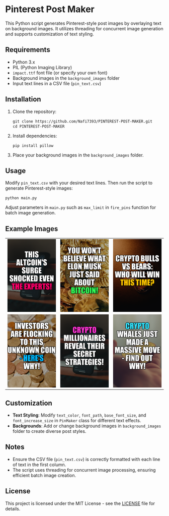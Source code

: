 # Pinterest Post Maker

This Python script generates Pinterest-style post images by overlaying text on background images. It utilizes threading for concurrent image generation and supports customization of text styling.

## Requirements

- Python 3.x
- PIL (Python Imaging Library)
- `impact.ttf` font file (or specify your own font)
- Background images in the `background_images` folder
- Input text lines in a CSV file (`pin_text.csv`)

## Installation

1. Clone the repository:
   ```
   git clone https://github.com/Nafi7393/PINTEREST-POST-MAKER.git
   cd PINTEREST-POST-MAKER
   ```

2. Install dependencies:
   ```
   pip install pillow
   ```

3. Place your background images in the `background_images` folder.

## Usage

Modify `pin_text.csv` with your desired text lines. Then run the script to generate Pinterest-style images:

```
python main.py
```

Adjust parameters in `main.py` such as `max_limit` in `fire_pins` function for batch image generation.

## Example Images

|                                 |                                  |                                  |
|---------------------------------|----------------------------------|----------------------------------|
| ![Example 1](output/post_2.png) | ![Example 2](output/post_3.png)  | ![Example 2](output/post_13.png) |
| ![Example 1](output/post_9.png) | ![Example 1](output/post_10.png) | ![Example 1](output/post_8.png)  |

## Customization

- **Text Styling**: Modify `text_color`, `font_path`, `base_font_size`, and `font_increase_size` in `PinMaker` class for different text effects.
- **Backgrounds**: Add or change background images in `background_images` folder to create diverse post styles.

## Notes

- Ensure the CSV file (`pin_text.csv`) is correctly formatted with each line of text in the first column.
- The script uses threading for concurrent image processing, ensuring efficient batch image creation.

## License

This project is licensed under the MIT License - see the [LICENSE](LICENSE) file for details.
